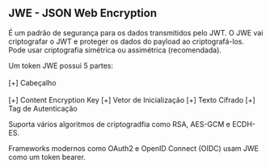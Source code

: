 ## JWE - JSON Web Encryption 
<p>É um padrão de segurança para os dados transmitidos pelo JWT. 
O JWE vai criptografar o JWT e proteger os dados do payload ao criptografá-los. 
Pode usar criptografia simétrica ou assimétrica (recomendada). 
</p>
<p>Um token JWE possui 5 partes:
<br></br>[+] Cabeçalho
<br></br>[+] Content Encryption Key
[+] Vetor de Inicialização
[+] Texto Cifrado
[+] Tag de Autenticação
<p>
Suporta vários algoritmos de criptogradfia como RSA, AES-GCM e ECDH-ES.
</P>
<p>
Frameworks modernos como OAuth2 e OpenID Connect (OIDC) usam JWE como um token bearer. 
</p>


